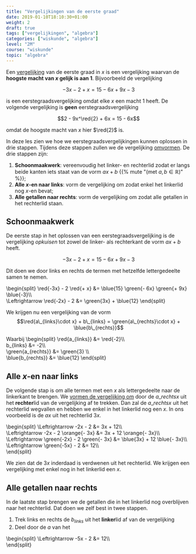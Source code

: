 ```yaml
---
title: "Vergelijkingen van de eerste graad"
date: 2019-01-10T18:10:30+01:00
weight: 2
draft: true
tags: ["vergelijkingen", "algebra"]
categories: ["wiskunde", "algebra"]
level: "2M"
course: "wiskunde"
topic: "algebra"
---
```

Een [vergelijking](../intro) van de eerste graad in $x$ is een vergelijking
waarvan de **hoogste macht van $x$ gelijk is aan $1$**. Bijvoorbeeld de
vergelijking

$$-3x - 2 + x = 15 - 6x + 9x -3$$

is een eerstegraadsvergelijking omdat elke $x$ een macht $1$ heeft.
De volgende vergelijking is **geen** eerstegraadsvergelijking

$$2 - 9x^\red{2} + 6x = 15 - 6x$$

omdat de hoogste macht van $x$ hier $\red{2}$ is.

In deze les zien we hoe we eerstegraadsvergelijkingen kunnen oplossen in drie
stappen. Tijdens deze stappen zullen we de vergelijking
[omvormen](../omvormen). 
De drie stappen zijn:

1. **Schoonmaakwerk**: vereenvoudig het linker- en rechterlid zodat er langs
beide kanten iets staat van de vorm $a x + b$
{{% mute "(met $a, b \in \mathbb{R}$)" %}};
2. **Alle $x$-en naar links**: vorm de vergelijking om zodat enkel het
linkerlid nog $x$-en bevat;
3. **Alle getallen naar rechts**: vorm de vergelijking om zodat alle getallen in
het rechterlid staan.

## Schoonmaakwerk
De eerste stap in het oplossen van een eerstegraadsvergelijking is de
vergelijking *opkuisen* tot zowel de linker- als rechterkant de vorm $ax + b$
heeft.

$$-3x - 2 + x = 15 - 6x + 9x -3$$

Dit doen we door links en rechts de termen met hetzelfde lettergedeelte samen
te nemen.

\begin{split}
    \red{-3x} - 2 \red{+ x} &= \blue{15}
    \green{- 6x}
    \green{+ 9x} \blue{-3}\\\\\
    \Leftrightarrow \red{-2x} - 2 &= \green{3x} + \blue{12}
\end{split}

We krijgen nu een vergelijking van de vorm
$$\red{a\_{links}\cdot x} + b\_{links} = \green{a\_{rechts}\cdot x} + \blue{b\_{rechts}}$$

Waarbij
\begin{split}
    \red{a\_{links}} &= \red{-2}\\\\\
    b\_{links} &= -2\\\\\
    \green{a\_{rechts}} &= \green{3} \\\\\
    \blue{b\_{rechts}} &= \blue{12}
\end{split}

## Alle $x$-en naar links
De volgende stap is om alle termen met een $x$ als lettergedeelte naar de
linkerkant te brengen. We [vormen de vergelijking om](../omvormen) door de
$a\_{rechts}x$
uit het **rechter**lid van de vergelijking af te trekken. Dan zal de
$a\_{rechts}x$ uit het
rechterlid wegvallen en hebben we enkel in het linkerlid nog een $x$.
In ons voorbeeld is de $ax$ uit het rechterlid $3x$.

\begin{split}
    \Leftrightarrow -2x - 2 &= 3x + 12\\\\\
    \Leftrightarrow -2x - 2 \orange{- 3x} &= 3x + 12 \orange{- 3x}\\\\\
    \Leftrightarrow \green{-2x} - 2 \green{- 3x} &= \blue{3x} + 12 \blue{- 3x}\\\\\
    \Leftrightarrow \green{-5x} - 2 &= 12\\\\\
\end{split}

We zien dat de $3x$ inderdaad is verdwenen uit het rechterlid.
We krijgen een vergelijking met enkel nog in het linkerlid een $x$.

## Alle getallen naar rechts
In de laatste stap brengen we de getallen die in het linkerlid nog overblijven 
naar het rechterlid. Dat doen we zelf best in twee stappen.

1. Trek links en rechts de $b_{links}$ uit het **linker**lid af van de vergelijking
2. Deel door de $a$ van het

\begin{split}
    \Leftrightarrow -5x - 2 &= 12\\\\\
\end{split}
